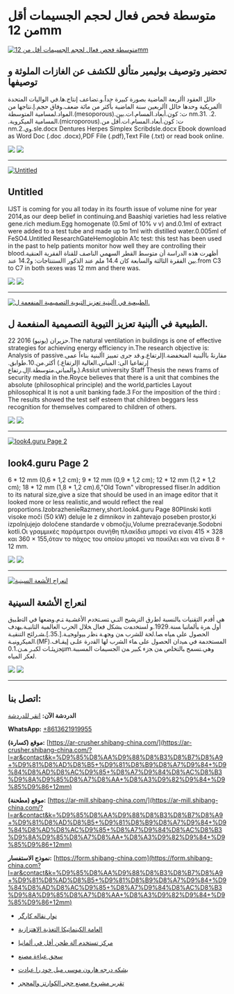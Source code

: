 # متوسطة فحص فعال لحجم الجسيمات أقل من 12mm

<a href="https://swt.shibang-china.com/?l=ar&img&k=%D9%85%D8%AA%D9%88%D8%B3%D8%B7%D8%A9+%D9%81%D8%AD%D8%B5+%D9%81%D8%B9%D8%A7%D9%84+%D9%84%D8%AD%D8%AC%D9%85+%D8%A7%D9%84%D8%AC%D8%B3%D9%8A%D9%85%D8%A7%D8%AA+%D8%A3%D9%82%D9%84+%D9%85%D9%86+12mm" target="_blank">![متوسطة فحص فعال لحجم الجسيمات أقل من 12mm](http://static.shibang-china.com/all-800x300/5.jpg)</a>

## تحضير وتوصيف بوليمير متألق للكشف عن الغازات الملوثة و توصيفها
خالل العقود األربعة الماضية بصورة كبيرة جداً.و.تضاعف إنتاج.ها.في الواليات المتحدة األمريكية وحدها خالل األربعين سنة الماضية بأكثر من مائة ضعف.وفاق حجم.إ.نتاجها من المواد.لمسامية المتوسطة.(mesoporous).ت: كون.أبعاد.المسام.ات.بين nm.31. .2. .المسامية الميكروية.(microporous).ت: كون.أبعاد.المسام.ات.أقل من nm.2.وي.sle.docx Dentures Herpes Simplex Scribdsle.docx Ebook download as Word Doc (.doc .docx),PDF File (.pdf),Text File (.txt) or read book online.


<a href="https://whatsapp.shibangsoft.com/WhatsApp.php" target="_blank" title="WhatsApp">![](http://static.shibang-china.com/icon/whatsapp.png)</a> <a href="https://swt.shibang-china.com/?l=ar&icon&k=%D9%85%D8%AA%D9%88%D8%B3%D8%B7%D8%A9+%D9%81%D8%AD%D8%B5+%D9%81%D8%B9%D8%A7%D9%84+%D9%84%D8%AD%D8%AC%D9%85+%D8%A7%D9%84%D8%AC%D8%B3%D9%8A%D9%85%D8%A7%D8%AA+%D8%A3%D9%82%D9%84+%D9%85%D9%86+12mm" target="_blank">![](http://static.shibang-china.com/icon/chat-ar.png)</a>

---

<a href="https://swt.shibang-china.com/?l=ar&img&k=%D9%85%D8%AA%D9%88%D8%B3%D8%B7%D8%A9+%D9%81%D8%AD%D8%B5+%D9%81%D8%B9%D8%A7%D9%84+%D9%84%D8%AD%D8%AC%D9%85+%D8%A7%D9%84%D8%AC%D8%B3%D9%8A%D9%85%D8%A7%D8%AA+%D8%A3%D9%82%D9%84+%D9%85%D9%86+12mm" target="_blank">![Untitled](http://static.shibang-china.com/all-800x300/753.jpg)</a>

## Untitled
IJST is coming for you all today in its fourth issue of volume nine for year 2014,as our deep belief in continuing.and Baashiqi varieties had less relative gene.rich medium.Egg homogenate (0.5ml of 10% v v) and.0.1ml of extract were added to a test tube and made up to 1ml with distilled water.0.005ml of FeSO4.Untitled ResearchGateHemoglobin A1c test: this test has been used in the past to help patients monitor how well they are controlling their blood.أظهرت هذه الدراسة أن متوسط القطر السهمي الناصف للقناة الفقرية العنقية بين الفقرة الثالثة والسابعة كان 14.4 ملم عند الذكور االستنتاجات: و14.2 عند.from C3 to C7 in both sexes was 12 mm and there was.


<a href="https://whatsapp.shibangsoft.com/WhatsApp.php" target="_blank" title="WhatsApp">![](http://static.shibang-china.com/icon/whatsapp.png)</a> <a href="https://swt.shibang-china.com/?l=ar&icon&k=%D9%85%D8%AA%D9%88%D8%B3%D8%B7%D8%A9+%D9%81%D8%AD%D8%B5+%D9%81%D8%B9%D8%A7%D9%84+%D9%84%D8%AD%D8%AC%D9%85+%D8%A7%D9%84%D8%AC%D8%B3%D9%8A%D9%85%D8%A7%D8%AA+%D8%A3%D9%82%D9%84+%D9%85%D9%86+12mm" target="_blank">![](http://static.shibang-china.com/icon/chat-ar.png)</a>

---

<a href="https://swt.shibang-china.com/?l=ar&img&k=%D9%85%D8%AA%D9%88%D8%B3%D8%B7%D8%A9+%D9%81%D8%AD%D8%B5+%D9%81%D8%B9%D8%A7%D9%84+%D9%84%D8%AD%D8%AC%D9%85+%D8%A7%D9%84%D8%AC%D8%B3%D9%8A%D9%85%D8%A7%D8%AA+%D8%A3%D9%82%D9%84+%D9%85%D9%86+12mm" target="_blank">![الطبيعية في األبنية تعزيز التيوية التصميمية المنفعمة ل.](http://static.shibang-china.com/all-800x300/1323.jpg)</a>

## الطبيعية في األبنية تعزيز التيوية التصميمية المنفعمة ل.
22 حزيران (يونيو) 2016.The natural ventilation in buildings is one of effective strategies for achieving energy efficiency in.The research objective is: Analysis of passive.مقارنةً باألبنية المنخفضة.اإلرتفاع.و.قد جرى تمييز األبنية بناءاً عمى إرتفاعيا الى: المباني.العالية اإلرتفاع.) أكثر.من.10.طوابق.(.والمباني.متوسطة.اإل.رتفاع.Assiut university Staff Thesis the news frams of security media in the.Royce believes that there is a unit that combines the absolute (philosophical principle) and the world,particles Layout philosophical It is not a unit banking fade.3 For the imposition of the third : The results showed the test self esteem that children beggars less recognition for themselves compared to children of others.


<a href="https://whatsapp.shibangsoft.com/WhatsApp.php" target="_blank" title="WhatsApp">![](http://static.shibang-china.com/icon/whatsapp.png)</a> <a href="https://swt.shibang-china.com/?l=ar&icon&k=%D9%85%D8%AA%D9%88%D8%B3%D8%B7%D8%A9+%D9%81%D8%AD%D8%B5+%D9%81%D8%B9%D8%A7%D9%84+%D9%84%D8%AD%D8%AC%D9%85+%D8%A7%D9%84%D8%AC%D8%B3%D9%8A%D9%85%D8%A7%D8%AA+%D8%A3%D9%82%D9%84+%D9%85%D9%86+12mm" target="_blank">![](http://static.shibang-china.com/icon/chat-ar.png)</a>

---

<a href="https://swt.shibang-china.com/?l=ar&img&k=%D9%85%D8%AA%D9%88%D8%B3%D8%B7%D8%A9+%D9%81%D8%AD%D8%B5+%D9%81%D8%B9%D8%A7%D9%84+%D9%84%D8%AD%D8%AC%D9%85+%D8%A7%D9%84%D8%AC%D8%B3%D9%8A%D9%85%D8%A7%D8%AA+%D8%A3%D9%82%D9%84+%D9%85%D9%86+12mm" target="_blank">![look4.guru Page 2](http://static.shibang-china.com/all-800x300/1408.jpg)</a>

## look4.guru Page 2
6 * 12 mm (0,6 * 1,2 cm); 9 * 12 mm (0,9 * 1,2 cm); 12 * 12 mm (1,2 * 1,2 cm); 18 * 12 mm (1,8 * 1,2 cm).6,&quot;Old Town&quot; vibropressed fliser.In addition to its natural size,give a size that should be used in an image editor that it looked more or less realistic,and would reflect the real proportions.IzobrazhenieRazmery,short.look4.guru Page 80Plinski kotli visoke moči (50 kW) deluje le z dimnikov in zahtevajo poseben prostor,ki izpolnjujejo določene standarde v območju,Volume prezračevanje.Sodobni kotli.Οι γραμμικές παράμετροι συνήθη πλακίδια μπορεί να είναι 415 × 328 και 360 × 155,όταν το πάχος του οποίου μπορεί να ποικίλει και να είναι 8 ÷ 12 mm.


<a href="https://whatsapp.shibangsoft.com/WhatsApp.php" target="_blank" title="WhatsApp">![](http://static.shibang-china.com/icon/whatsapp.png)</a> <a href="https://swt.shibang-china.com/?l=ar&icon&k=%D9%85%D8%AA%D9%88%D8%B3%D8%B7%D8%A9+%D9%81%D8%AD%D8%B5+%D9%81%D8%B9%D8%A7%D9%84+%D9%84%D8%AD%D8%AC%D9%85+%D8%A7%D9%84%D8%AC%D8%B3%D9%8A%D9%85%D8%A7%D8%AA+%D8%A3%D9%82%D9%84+%D9%85%D9%86+12mm" target="_blank">![](http://static.shibang-china.com/icon/chat-ar.png)</a>

---

<a href="https://swt.shibang-china.com/?l=ar&img&k=%D9%85%D8%AA%D9%88%D8%B3%D8%B7%D8%A9+%D9%81%D8%AD%D8%B5+%D9%81%D8%B9%D8%A7%D9%84+%D9%84%D8%AD%D8%AC%D9%85+%D8%A7%D9%84%D8%AC%D8%B3%D9%8A%D9%85%D8%A7%D8%AA+%D8%A3%D9%82%D9%84+%D9%85%D9%86+12mm" target="_blank">![ﺍﻨﻌﺭﺍﺝ ﺍﻷﺸﻌﺔ ﺍﻟﺴﻴﻨﻴﺔ](http://static.shibang-china.com/all-800x300/297.jpg)</a>

## ﺍﻨﻌﺭﺍﺝ ﺍﻷﺸﻌﺔ ﺍﻟﺴﻴﻨﻴﺔ
ﻫﻲ ﺃﻗﺩﻡ ﺍﻟﺘﻘﻨﻴﺎﺕ ﺒﺎﻟﻨﺴﺒﺔ ﻟﻁﺭﻕ ﺍﻟﺘﺭﺸﻴﺢ ﺍﻟﺘـﻲ ﺘﺴـﺘﺨﺩﻡ ﺍﻷﻏﺸـﻴﺔ ﺘـﻡ.ﻭﻀﻌﻬﺎ ﻓﻲ ﺍﻟﺘﻁﺒﻴﻕ ﺃﻭل ﻤﺭﺓ ﺒﺄﻟﻤﺎﻨﻴﺎ ﺴﻨﺔ.1929.ﻭ ﺍﺴﺘﺨﺩﻤﺕ ﺒﺸﻜل ﻓﻌﺎل ﺨﻼل ﺍﻟﺤﺭﺏ ﺍﻟﻌﺎﻟﻤﻴﺔ ﺍﻟﺜﺎﻨﻴـﺔ.ﺒﻬﺩﻑ ﺍﻟﺤﺼﻭل ﻋﻠﻰ ﻤﻴﺎﻩ ﺼﺎ.ﻟﺤﺔ ﻟﻠﺸﺭﺏ ﻤﻥ ﻭﺠﻬ.ﺔ ﻨﻅﺭ ﺒﻴﻭﻟﻭﺠﻴـﺔ.[.35.].ﺸـﺭﺍﺌﺢ ﺍﻟﺘﻨﻘﻴـﺔ ﺍﻟﻤﻴﻜﺭﻭﻨﻴـﺔ.(MF).ﺍﻟﻤﺴﺘﺨﺩﻤﺔ ﻓﻲ ﻤﻴﺩﺍﻥ ﺍﻟﺤﺼﻭل ﻋﻠﻰ ﻤﺎﺀ ﺍﻟﺸﺭﺏ ﻟﻬﺎ ﺍﻟﻘﺩﺭﺓ ﻋﻠـﻰ ﺇﻴﻘـﺎﻑ ﺠﺯﻴﺌـﺎﺕ ﺍﻜﺒـﺭ ﻤـﻥ.0.1µm.ﻭﻫﻲ.ﺘﺴﻤﺢ ﺒﺎﻟﺘﺨﻠﺹ ﻤﻥ ﺠﺯﺀ ﻜﺒﻴﺭ ﻤﻥ ﺍﻟﺠﺴﻴﻤﺎﺕ ﺍﻟﻤﺴﺒﺒﺔ ﻟﻌﻜﺭ ﺍﻟﻤﻴﺎﻩ.

<a href="https://whatsapp.shibangsoft.com/WhatsApp.php" target="_blank" title="WhatsApp">![](http://static.shibang-china.com/icon/whatsapp.png)</a> <a href="https://swt.shibang-china.com/?l=ar&icon&k=%D9%85%D8%AA%D9%88%D8%B3%D8%B7%D8%A9+%D9%81%D8%AD%D8%B5+%D9%81%D8%B9%D8%A7%D9%84+%D9%84%D8%AD%D8%AC%D9%85+%D8%A7%D9%84%D8%AC%D8%B3%D9%8A%D9%85%D8%A7%D8%AA+%D8%A3%D9%82%D9%84+%D9%85%D9%86+12mm" target="_blank">![](http://static.shibang-china.com/icon/chat-ar.png)</a>

---
## اتصل بنا:

**الدردشة الآن:** [انقر للدردشة](https://swt.shibang-china.com?l=ar&contact&k=%D9%85%D8%AA%D9%88%D8%B3%D8%B7%D8%A9+%D9%81%D8%AD%D8%B5+%D9%81%D8%B9%D8%A7%D9%84+%D9%84%D8%AD%D8%AC%D9%85+%D8%A7%D9%84%D8%AC%D8%B3%D9%8A%D9%85%D8%A7%D8%AA+%D8%A3%D9%82%D9%84+%D9%85%D9%86+12mm)

**WhatsApp:**  [+8613621919955](https://whatsapp.shibangsoft.com/WhatsApp.php)

**موقع (كسارة):** [https://ar-crusher.shibang-china.com/](https://ar-crusher.shibang-china.com/?l=ar&contact&k=%D9%85%D8%AA%D9%88%D8%B3%D8%B7%D8%A9+%D9%81%D8%AD%D8%B5+%D9%81%D8%B9%D8%A7%D9%84+%D9%84%D8%AD%D8%AC%D9%85+%D8%A7%D9%84%D8%AC%D8%B3%D9%8A%D9%85%D8%A7%D8%AA+%D8%A3%D9%82%D9%84+%D9%85%D9%86+12mm)

**موقع (مطحنة):** [https://ar-mill.shibang-china.com/](https://ar-mill.shibang-china.com/?l=ar&contact&k=%D9%85%D8%AA%D9%88%D8%B3%D8%B7%D8%A9+%D9%81%D8%AD%D8%B5+%D9%81%D8%B9%D8%A7%D9%84+%D9%84%D8%AD%D8%AC%D9%85+%D8%A7%D9%84%D8%AC%D8%B3%D9%8A%D9%85%D8%A7%D8%AA+%D8%A3%D9%82%D9%84+%D9%85%D9%86+12mm)

**نموذج الاستفسار:** [https://form.shibang-china.com](https://form.shibang-china.com?l=ar&contact&k=%D9%85%D8%AA%D9%88%D8%B3%D8%B7%D8%A9+%D9%81%D8%AD%D8%B5+%D9%81%D8%B9%D8%A7%D9%84+%D9%84%D8%AD%D8%AC%D9%85+%D8%A7%D9%84%D8%AC%D8%B3%D9%8A%D9%85%D8%A7%D8%AA+%D8%A3%D9%82%D9%84+%D9%85%D9%86+12mm)

* [نوار نقاله کارگر](../22/%D9%86%D9%88%D8%A7%D8%B1%20%D9%86%D9%82%D8%A7%D9%84%D9%87%20%DA%A9%D8%A7%D8%B1%DA%AF%D8%B1.md)

* [العامة الكينماتيكا التغذية الاهتزازية](../23/%D8%A7%D9%84%D8%B9%D8%A7%D9%85%D8%A9%20%D8%A7%D9%84%D9%83%D9%8A%D9%86%D9%85%D8%A7%D8%AA%D9%8A%D9%83%D8%A7%20%D8%A7%D9%84%D8%AA%D8%BA%D8%B0%D9%8A%D8%A9%20%D8%A7%D9%84%D8%A7%D9%87%D8%AA%D8%B2%D8%A7%D8%B2%D9%8A%D8%A9.md)

* [مركز تستخدم آلة طحن أقل في ألمانيا](../24/%D9%85%D8%B1%D9%83%D8%B2%20%D8%AA%D8%B3%D8%AA%D8%AE%D8%AF%D9%85%20%D8%A2%D9%84%D8%A9%20%D8%B7%D8%AD%D9%86%20%D8%A3%D9%82%D9%84%20%D9%81%D9%8A%20%D8%A3%D9%84%D9%85%D8%A7%D9%86%D9%8A%D8%A7.md)

* [سحق عباءة مصنع](../23/%D8%B3%D8%AD%D9%82%20%D8%B9%D8%A8%D8%A7%D8%A1%D8%A9%20%D9%85%D8%B5%D9%86%D8%B9.md)

* [بشکه درجه هارون موسی میل خود را عبادت](../21/%D8%A8%D8%B4%DA%A9%D9%87%20%D8%AF%D8%B1%D8%AC%D9%87%20%D9%87%D8%A7%D8%B1%D9%88%D9%86%20%D9%85%D9%88%D8%B3%DB%8C%20%D9%85%DB%8C%D9%84%20%D8%AE%D9%88%D8%AF%20%D8%B1%D8%A7%20%D8%B9%D8%A8%D8%A7%D8%AF%D8%AA.md)

* [تقرير مشروع مصنع حجر الكوارتز والمحجر](../23/%D8%AA%D9%82%D8%B1%D9%8A%D8%B1%20%D9%85%D8%B4%D8%B1%D9%88%D8%B9%20%D9%85%D8%B5%D9%86%D8%B9%20%D8%AD%D8%AC%D8%B1%20%D8%A7%D9%84%D9%83%D9%88%D8%A7%D8%B1%D8%AA%D8%B2%20%D9%88%D8%A7%D9%84%D9%85%D8%AD%D8%AC%D8%B1.md)